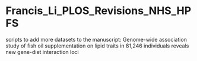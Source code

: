 # Francis_Li_PLOS_Revisions_NHS_HPFS
scripts to add more datasets to the manuscript: Genome-wide association study of fish oil supplementation on lipid traits in 81,246 individuals reveals new gene-diet interaction loci
